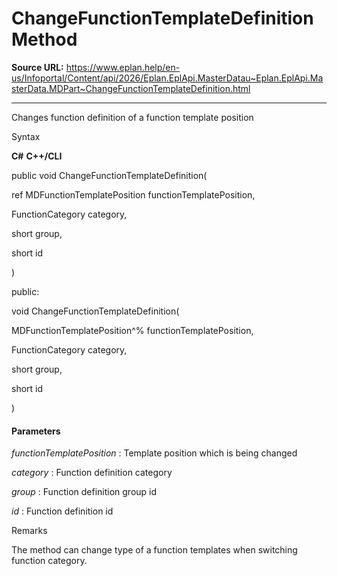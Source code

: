 # ChangeFunctionTemplateDefinition Method

**Source URL:** https://www.eplan.help/en-us/Infoportal/Content/api/2026/Eplan.EplApi.MasterDatau~Eplan.EplApi.MasterData.MDPart~ChangeFunctionTemplateDefinition.html

---

Changes function definition of a function template position

Syntax

**C#**
**C++/CLI**


public void ChangeFunctionTemplateDefinition( 

   ref MDFunctionTemplatePosition functionTemplatePosition,

   FunctionCategory category,

   short group,

   short id

)

public:

void ChangeFunctionTemplateDefinition( 

   MDFunctionTemplatePosition^% functionTemplatePosition,

   FunctionCategory category,

   short group,

   short id

)


#### Parameters

*functionTemplatePosition*
:   Template position which is being changed

*category*
:   Function definition category

*group*
:   Function definition group id

*id*
:   Function definition id

Remarks

The method can change type of a function templates when switching function category.

